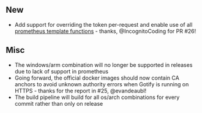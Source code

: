 ## New
- Add support for overriding the token per-request and enable use of all [prometheus template functions](https://prometheus.io/docs/prometheus/latest/configuration/template_reference/) - thanks, @IncognitoCoding for PR #26!

## Misc
- The windows/arm combination will no longer be supported in releases due to lack of support in prometheus
- Going forward, the official docker images should now contain CA anchors to avoid unknown authority errors when Gotify is running on HTTPS - thanks for the report in #25, @evandeaubl!
- The build pipeline will build for all os/arch combinations for every commit rather than only on release
